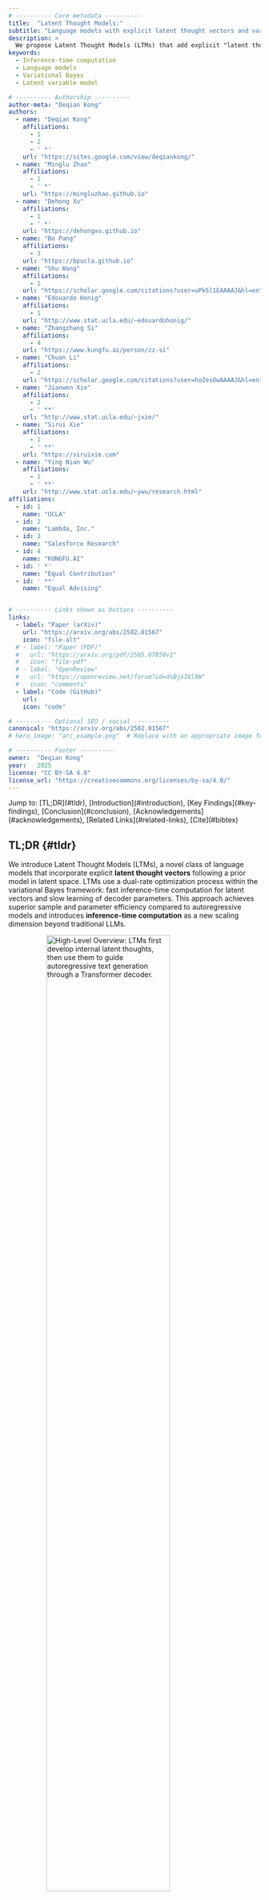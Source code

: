 ```yaml
---
# ---------- Core metadata ----------
title:  "Latent Thought Models:"
subtitle: "Language models with explicit latent thought vectors and variational Bayes inference-time computation"
description: >
  We propose Latent Thought Models (LTMs) that add explicit "latent thought vectors" as internal abstract representations. Before generating text, LTMs first develop those internal thoughts, then use them to guide word-by-word generation. The model learns through a dual-rate process: fast learning that adapts thoughts for specific text and slow learning of general linguistic patterns. Compared to LLMs, LTMs achieve much better sample and computational efficiency. LTMs demonstrate in-context learning at a significantly smaller scale. Most importantly, LTMs introduce "inference-time computation" as a new scaling axis beyond LLMs, potentially transforming how we build efficient and generalizable AI systems.
keywords:
  - Inference-time computation
  - Language models
  - Variational Bayes
  - Latent variable model

# ---------- Authorship ----------
author-meta: "Deqian Kong"
authors:
  - name: "Deqian Kong"
    affiliations:
      - 1
      - 2
      - ' *'
    url: "https://sites.google.com/view/deqiankong/"
  - name: "Minglu Zhao"
    affiliations:
      - 1
      - ' *'
    url: "https://mingluzhao.github.io"
  - name: "Dehong Xu"
    affiliations:
      - 1
      - ' *'
    url: "https://dehongxu.github.io"
  - name: "Bo Pang"
    affiliations:
      - 3
    url: "https://bpucla.github.io"
  - name: "Shu Wang"
    affiliations:
      - 1
    url: "https://scholar.google.com/citations?user=uPk5l1EAAAAJ&hl=en"
  - name: "Edouardo Honig"
    affiliations:
      - 1
    url: "http://www.stat.ucla.edu/~edouardohonig/"
  - name: "Zhangzhang Si"
    affiliations:
      - 4
    url: "https://www.kungfu.ai/person/zz-si"
  - name: "Chuan Li"
    affiliations:
      - 2
    url: "https://scholar.google.com/citations?user=hoZesOwAAAAJ&hl=en"
  - name: "Jianwen Xie"
    affiliations:
      - 2
      - ' **'
    url: "http://www.stat.ucla.edu/~jxie/"
  - name: "Sirui Xie"
    affiliations:
      - 1
      - ' **'
    url: "https://siruixie.com"
  - name: "Ying Nian Wu"
    affiliations:
      - 1
      - ' **'
    url: "http://www.stat.ucla.edu/~ywu/research.html"
affiliations:
  - id: 1
    name: "UCLA"
  - id: 2
    name: "Lambda, Inc."
  - id: 3
    name: "Salesforce Research"
  - id: 4
    name: "KUNGFU.AI"
  - id: ' *'
    name: "Equal Contribution"
  - id: ' **'
    name: "Equal Advising"


# ---------- Links shown as buttons ----------
links:
  - label: "Paper (arXiv)"
    url: "https://arxiv.org/abs/2502.01567"
    icon: "file-alt"
  # - label: "Paper (PDF)"
  #   url: "https://arxiv.org/pdf/2505.07859v1" 
  #   icon: "file-pdf"
  # - label: "OpenReview"
  #   url: "https://openreview.net/forum?id=dsBjxI6l8W"
  #   icon: "comments"
  - label: "Code (GitHub)"
    url: 
    icon: "code"

# ---------- Optional SEO / social ----------
canonical: "https://arxiv.org/abs/2502.01567"
# hero_image: "arc_example.png"  # Replace with an appropriate image from the paper

# ---------- Footer ----------
owner:  "Deqian Kong"
year:   2025
license: "CC BY-SA 4.0"
license_url: "https://creativecommons.org/licenses/by-sa/4.0/"
---
```


<div class="text-center -mt-20 text-gray-600">
  Jump to: [TL;DR](#tldr), [Introduction](#introduction), [Key Findings](#key-findings), [Conclusion](#conclusion), [Acknowledgements](#acknowledgements), [Related Links](#related-links), [Cite](#bibtex)
</div>



## TL;DR {#tldr}
We introduce Latent Thought Models (LTMs), a novel class of language models that incorporate explicit **latent thought vectors** following a prior model in latent space. LTMs use a dual-rate optimization process within the variational Bayes framework: fast inference-time computation for latent vectors and slow learning of decoder parameters. This approach achieves superior sample and parameter efficiency compared to autoregressive models and introduces **inference-time computation** as a new scaling dimension beyond traditional LLMs.

<div class="mt-10" style="max-width: 700px; margin: 0 auto;">
  <img 
    src="images/model.png" 
    alt="High-Level Overview: LTMs first develop internal latent thoughts, then use them to guide autoregressive text generation through a Transformer decoder." 
    style="width: 70%; height: auto; display: block; margin: 0 auto;"
  />
  <p style="margin-top: 8px; font-size: 14px; color: #555; text-align: left;">
    High-Level Overview: LTMs first develop internal latent thoughts vectors 𝑧, then use them to guide autoregressive text generation 𝑥 through a Transformer decoder.
  </p>
</div>

## Introduction
Current language models scale primarily through increasing parameters and training data, leaving inference-time computation largely unexplored. We introduce Latent Thought Models (LTMs) that incorporate explicit "thinking" before generation (or speaking).

**Key Inspirations**: 

(1) **Declarative vs. Procedural Memory**: Latent vectors parallel declarative/episodic memory with fast learning, while global decoder parameters mirror procedural memory with slow learning; 

(2) **Complementary Learning Systems: Fast and Slow**: Our dual-rate learning mirrors the hippocampus (rapid learning of specific experiences) and neocortex (slower learning of general knowledge). 

(3) **Language of Thought**: Latent vectors serve as "words" in an internal cognitive language—a "mentalese" that underlies our ability to learn and use natural languages, realizing a computational "think before speak" paradigm.

**Why This Matters**: LTMs unlock inference-time computation as a new scaling dimension—the process of finding better internal representations (posterior distributions of latent thought vectors). Just as humans can achieve better understanding by "thinking harder" about a problem, LTMs can use more inference-time computation to achieve better performance with significantly less training data and computation.

## Key Findings {#key-findings}

Our empirical studies reveal several important discoveries about LTMs' unique scaling properties and capabilities:

1. **Scaling Behaviors of Inference-Time Computation**
LTMs demonstrate a new scaling dimension beyond traditional model parameters. Performance consistently improves with more inference steps, as the model iteratively refines latent thought vectors to find better internal representations.

<div class="md:mx-10">
![**Inference-Time Scaling**: Performance improvement as a function of inference steps and latent size, demonstrating the new scaling dimension introduced by LTMs.](images/ppl_val_3.png)
</div>

2. **Sample and Computational Efficiency**
LTMs achieve superior efficiency by leveraging inference steps and latent size to improve performance more effectively than simply scaling model parameters or training data.

<div class="md:mx-5 grid grid-cols-1 md:grid-cols-2 gap-4">
![Sample Efficiency](images/scaling_tokens_new.png)

![Computational Efficiency](images/scaling_flops_new.png)
</div>

3. **Emergent In-Context Learning in Mathematics**
LTMs demonstrate emergent few-shot mathematical reasoning capabilities at remarkably small scales. The explicit latent thought modeling enables mathematical reasoning to emerge much earlier in model scaling than traditional approaches.

<div class="md:mx-20">
![**Mathematical Reasoning**: Emergent in-context learning capabilities for mathematical tasks at small model scales. (LTM-L has 76M parameters.)](images/gsm8k.png)
</div>

## Conclusion {#conclusion}

Latent Thought Models represent a significant advancement in language modeling by introducing explicit latent thought vectors and inference-time computation as a new scaling dimension. The dual-rate optimization within the variational Bayes framework enables superior sample and parameter efficiency while maintaining competitive generation quality. 

This work opens new directions for efficient language model design and suggests that explicit modeling of internal representations can unlock additional scaling dimensions beyond traditional approaches. The ability to trade model size for inference computation provides flexible deployment strategies for resource-constrained environments.

## Acknowledgements
We thank Ruiqi Gao and Kevin Murphy from Google DeepMind for insightful discussions and valuable suggestions. Y. W. was partially supported by NSF DMS-2015577, NSF DMS-2415226, and a gift fund from Amazon. We gratefully acknowledge the support of [Lambda, Inc.](https://lambda.ai) for providing the compute for this project.

## Related Links


## BibTeX {#bibtex}
If you consider citing us, feel free to use the bibtex-entry below.

<div class="code-block-wrapper">
  <button class="copy-button">Copy</button>

```bibtex
@article{kong2025latent,
  title = {Latent Thought Models with Variational Bayes Inference-Time Computation},
  author = {Kong, Deqian and Zhao, Minglu and Xu, Dehong and Pang, Bo and Wang, Shu and Honig, Edouardo and Si, Zhangzhang and Li, Chuan and Xie, Jianwen and Xie, Sirui and Wu, Ying Nian},
  booktitle = {Proceedings of the 42nd International Conference on Machine Learning (ICML)},
  year = {2025}
}
```
</div>

